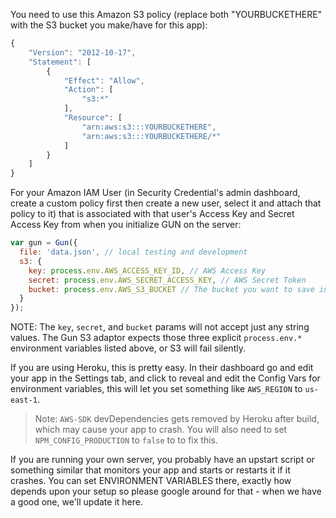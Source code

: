 You need to use this Amazon S3 policy (replace both "YOURBUCKETHERE" with the S3 bucket you make/have for this app):

```javascript
{
    "Version": "2012-10-17",
    "Statement": [
        {
            "Effect": "Allow",
            "Action": [
                "s3:*"
            ],
            "Resource": [
                "arn:aws:s3:::YOURBUCKETHERE",
                "arn:aws:s3:::YOURBUCKETHERE/*"
            ]
        }
    ]
}
```

For your Amazon IAM User (in Security Credential's admin dashboard, create a custom policy first then create a new user, select it and attach that policy to it) that is associated with that user's Access Key and Secret Access Key from when you initialize GUN on the server:

```javascript
var gun = Gun({
  file: 'data.json', // local testing and development
  s3: {
    key: process.env.AWS_ACCESS_KEY_ID, // AWS Access Key
    secret: process.env.AWS_SECRET_ACCESS_KEY, // AWS Secret Token
    bucket: process.env.AWS_S3_BUCKET // The bucket you want to save into
  }
});
```
NOTE: The `key`, `secret`, and `bucket` params will not accept just any string values. The Gun S3 adaptor expects those three explicit `process.env.*` environment variables listed above, or S3 will fail silently.

If you are using Heroku, this is pretty easy. In their dashboard go and edit your app in the Settings tab, and click to reveal and edit the Config Vars for environment variables, this will let you set something like `AWS_REGION` to `us-east-1`.

> Note: `AWS-SDK` devDependencies gets removed by Heroku after build, which may cause your app to crash. You will also need to set `NPM_CONFIG_PRODUCTION` to `false` to to fix this.

If you are running your own server, you probably have an upstart script or something similar that monitors your app and starts or restarts it if it crashes. You can set ENVIRONMENT VARIABLES there, exactly how depends upon your setup so please google around for that - when we have a good one, we'll update it here.